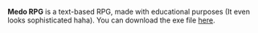 **Medo RPG** is a text-based RPG, made with educational purposes (It even looks sophisticated haha). You can download the exe file <a name="https://github.com/Cassini0806/Medo-RPG/blob/main/Exe/Medo-RPG.zip"><ins>here</ins></a>. 
